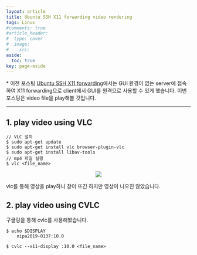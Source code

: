 ```yaml
---
layout: article
title: Ubuntu SSH X11 forwarding video rendering
tags: Linux
#comments: true
#article_header:
#  type: cover
#  image:
#    src:
aside:
  toc: true
key: page-aside
---
```


  \* 이전 포스팅 [Ubuntu SSH X11 forwarding](https://loteeyoon.github.io/2022/01/22/Ubuntu-ssh-X11-forwarding.html)에서는 GUI 환경이 없는 server에 접속하여 X11 forwarding으로 client에서 GUI를 원격으로 사용할 수 있게 했습니다. 이번 포스팅은 video file을 play해볼 것입니다.

---------------------------------------------------------

## 1. play video using VLC

    // VLC 설치
    $ sudo apt-get update
    $ sudo apt-get install vlc browser-plugin-vlc
    $ sudo apt-get install libav-tools
    // mp4 파일 실행
    $ vlc <file_name>

<p align="center"><img src="https://github.com/LoteeYoon/LoteeYoon.github.io/blob/master/vlc.JPG?raw=true"></p>

  vlc를 통해 영상을 play하니 창이 뜨긴 하지만 영상이 나오진 않았습니다.

## 2. play video using CVLC

  구글링을 통해 cvlc를 사용해봤습니다.

    $ echo $DISPLAY
        nipa2019-0137:10.0

    $ cvlc --x11-display :10.0 <file_name>
